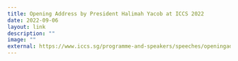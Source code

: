 ```yaml
---
title: Opening Address by President Halimah Yacob at ICCS 2022
date: 2022-09-06
layout: link
description: ""
image: ""
external: https://www.iccs.sg/programme-and-speakers/speeches/openingaddress/
---
```

